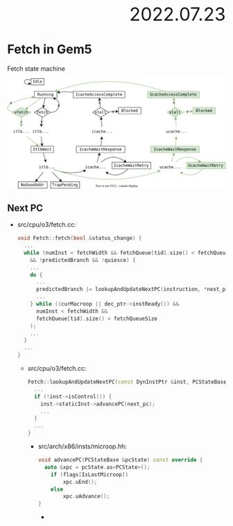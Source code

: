 <div style="text-align:right; font-size:3em;">2022.07.23</div>

# Fetch in Gem5

Fetch state machine

![](./pictures/fetch_state_machine.svg)

## Next PC

* src/cpu/o3/fetch.cc:

  ```cpp
  void Fetch::fetch(bool &status_change) {
    ...
    while (numInst < fetchWidth && fetchQueue[tid].size() < fetchQueueSize
      && !predictedBranch && !quiesce) {
      ...
      do {
        ...
        predictedBranch |= lookupAndUpdateNextPC(instruction, *next_pc);
        ...
      } while ((curMacroop || dec_ptr->instReady()) &&
        numInst < fetchWidth &&
        fetchQueue[tid].size() < fetchQueueSize
      );
      ...
    }
    ...
  }
  ```

  * src/cpu/o3/fetch.cc:

    ```cpp
    Fetch::lookupAndUpdateNextPC(const DynInstPtr &inst, PCStateBase &next_pc) {
      ...
      if (!inst->isControl()) {
        inst->staticInst->advancePC(next_pc);
        ...
      }
      ...
    }
    ```

    * src/arch/x86/insts/microop.hh:

      ```cpp
      void advancePC(PCStateBase &pcState) const override {
        auto &xpc = pcState.as<PCState>();
          if (flags[IsLastMicroop])
              xpc.uEnd();
          else
              xpc.uAdvance();
      }
      ```

      * 

